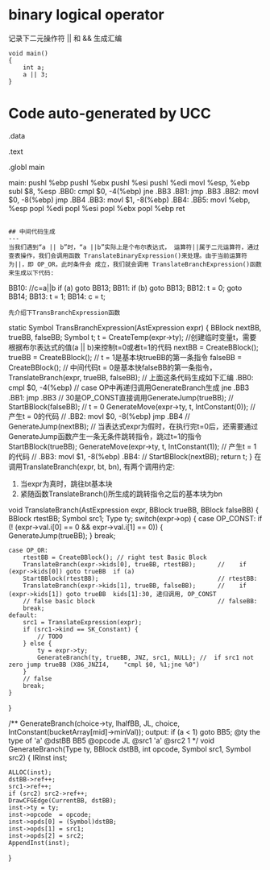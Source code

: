# binary logical operator
记录下二元操作符 || 和 && 生成汇编
```
void main()
{
    int a;
    a || 3;
}

```
# Code auto-generated by UCC

.data

.text

.globl	main

main:
	pushl %ebp
	pushl %ebx
	pushl %esi
	pushl %edi
	movl %esp, %ebp
	subl $8, %esp
.BB0:
	cmpl $0, -4(%ebp)
	jne .BB3
.BB1:
	jmp .BB3
.BB2:
	movl $0, -8(%ebp)
	jmp .BB4
.BB3:
	movl $1, -8(%ebp)
.BB4:
.BB5:
	movl %ebp, %esp
	popl %edi
	popl %esi
	popl %ebx
	popl %ebp
	ret
```

## 中间代码生成
---
当我们遇到“a || b”时，“a ||b”实际上是个布尔表达式， 运算符||属于二元运算符，通过查表操作，我们会调用函数 TranslateBinaryExpression()来处理。由于当前运算符为||，即 OP_OR，此时条件会 成立，我们就会调用 TranslateBranchExpression()函数来生成以下代码:
```
BB10: //c=a||b 
    if (a) goto BB13;
BB11:
    if (b) goto BB13;
BB12:
    t = 0;
    goto BB14;
BB13:
    t = 1; 
BB14:
    c = t;
```
先介绍下TransBranchExpression函数
```
static Symbol TransBranchExpression(AstExpression expr)
{
	BBlock nextBB, trueBB, falseBB;
	Symbol t;
	t = CreateTemp(expr->ty); //创建临时变量t，需要根据布尔表达式的值(a || b)来控制t=0或者t=1的代码
	nextBB = CreateBBlock();
	trueBB = CreateBBlock(); // t = 1是基本块trueBB的第一条指令
	falseBB = CreateBBlock(); // 中间代码t = 0是基本快falseBB的第一条指令，
	TranslateBranch(expr, trueBB, falseBB); 
    // 上面这条代码生成如下汇编
    .BB0:
	    cmpl $0, -4(%ebp) // case OP中再递归调用GenerateBranch生成
	    jne .BB3
    .BB1:
	    jmp .BB3 // 30是OP_CONST直接调用GenerateJump(trueBB);
    //
	StartBBlock(falseBB);
    // t = 0
	GenerateMove(expr->ty, t, IntConstant(0)); // 产生t = 0的代码
    // 
    .BB2:
	    movl $0, -8(%ebp)
	    jmp .BB4
    //
	GenerateJump(nextBB); // 当表达式expr为假时，在执行完t=0后，还需要通过GenerateJump函数产生一条无条件跳转指令，跳过t=1的指令 
	StartBBlock(trueBB); 
	GenerateMove(expr->ty, t, IntConstant(1)); // 产生t = 1的代码
    //
    .BB3:
	    movl $1, -8(%ebp)
    .BB4:
    //
	StartBBlock(nextBB);
	return t;
}
在调用TranslateBranch(expr, bt, bn), 有两个调用约定:
1. 当expr为真时，跳往bt基本块
2. 紧随函数TranslateBranch()所生成的跳转指令之后的基本块为bn

void TranslateBranch(AstExpression expr, BBlock trueBB, BBlock falseBB)
{
	BBlock rtestBB;
	Symbol src1;
	Type ty;
	switch(expr->op) {
	case OP_CONST:
		if (! (expr->val.i[0] == 0 && expr->val.i[1] == 0))
		{			
			GenerateJump(trueBB);
		}
		break;
        
	case OP_OR:
		rtestBB = CreateBBlock(); // right test Basic Block   
		TranslateBranch(expr->kids[0], trueBB, rtestBB);      //    if (expr->kids[0]) goto trueBB  if (a) 
		StartBBlock(rtestBB);                                 // rtestBB:                           
		TranslateBranch(expr->kids[1], trueBB, falseBB);      //    if (expr->kids[1]) goto trueBB  kids[1]:30, 递归调用, OP_CONST
        // false basic block                                  // falseBB:
		break;
	default:
		src1 = TranslateExpression(expr);
		if (src1->kind == SK_Constant) {
			// TODO
		} else {
			ty = expr->ty;
			GenerateBranch(ty, trueBB, JNZ, src1, NULL); //  if src1 not zero jump trueBB (X86_JNZI4,    "cmpl $0, %1;jne %0")
		}
        // false
		break;
	}
}

/**
	GenerateBranch(choice->ty, lhalfBB, JL, choice, IntConstant(bucketArray[mid]->minVal));
	output:
		if (a < 1) goto BB5;
	@ty			the type of 'a'
	@dstBB		BB5
	@opcode		JL
	@src1		'a'
	@src2		1
 */
void GenerateBranch(Type ty, BBlock dstBB, int opcode, Symbol src1, Symbol src2)
{
	IRInst inst;

	ALLOC(inst);
	dstBB->ref++;
	src1->ref++;
	if (src2) src2->ref++;
	DrawCFGEdge(CurrentBB, dstBB);
	inst->ty = ty;
	inst->opcode  = opcode;
	inst->opds[0] = (Symbol)dstBB;
	inst->opds[1] = src1;
	inst->opds[2] = src2;
	AppendInst(inst);
}
```
